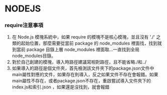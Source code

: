 # NODEJS

### require注意事項
1. 在 Node.js 模塊系統中，如果 require 的模塊不是核心模塊，並且沒有 './' 之類的起始位置，那麼需要從當前 package 的 node_modules 裡面找，找到就到當前 package 目錄上層 node_modules 裡面取…一直找到全局node_modules目錄。
2. 對於自己創建的模塊，導入時路徑建議寫相對路徑，且不能省略./和../
3. 如果導入的路徑是個文件夾，首先檢測該文件夾下的package.json文件中main屬性對應的文件，如果存在則導入，反之如果文件不存在會報錯。如果main屬性不存在，或者package.json不存在，重啟嘗試導入文件夾下的index.js和索引.json ，如果還是沒找到，就會報錯
